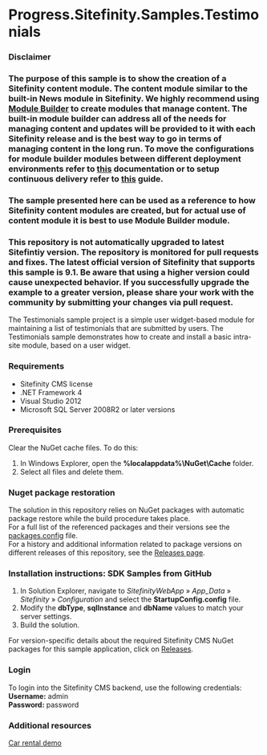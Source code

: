 Progress.Sitefinity.Samples.Testimonials
=======================================

### Disclaimer
### The purpose of this sample is to show the creation of a Sitefinity content module. The content module similar to the built-in News module in Sitefinity. We highly recommend using [Module Builder](https://docs.sitefinity.com/overview-dynamic-modules-and-the-module-builder) to create modules that manage content. The built-in module builder can address all of the needs for managing content and updates will be provided to it with each Sitefinity release and is the best way to go in terms of managing content in the long run. To move the configurations for module builder modules between different deployment environments refer to [this](https://docs.sitefinity.com/export-and-deploy-code-changes#procedure) documentation or to setup continuous delivery refer to [this](https://docs.sitefinity.com/setup-the-continuous-delivery-process) guide.
### The sample presented here can be used as a reference to how Sitefinity content modules are created, but for actual use of content module it is best to use Module Builder module.

### This repository is not automatically upgraded to latest Sitefintiy version. The repository is monitored for pull requests and fixes. The latest official version of Sitefinity that supports this sample is 9.1. Be aware that using a higher version could cause unexpected behavior. If you successfully upgrade the example to a greater version, please share your work with the community by submitting your changes via pull request.

The Testimonials sample project is a simple user widget-based module for maintaining a list of testimonials that are submitted by users. The Testimonials sample demonstrates how to create and install a basic intra-site module, based on a user widget.

### Requirements

* Sitefinity CMS license
* .NET Framework 4
* Visual Studio 2012
* Microsoft SQL Server 2008R2 or later versions

### Prerequisites

Clear the NuGet cache files. To do this:

1. In Windows Explorer, open the **%localappdata%\NuGet\Cache** folder.
2. Select all files and delete them.

### Nuget package restoration
The solution in this repository relies on NuGet packages with automatic package restore while the build procedure takes place.   
For a full list of the referenced packages and their versions see the [packages.config](https://github.com/Sitefinity-SDK/Telerik.Sitefinity.Samples.Testimonials/blob/master/SitefinityWebApp/packages.config) file.    
For a history and additional information related to package versions on different releases of this repository, see the [Releases page](https://github.com/Sitefinity-SDK/Telerik.Sitefinity.Samples.Testimonials/releases).    


### Installation instructions: SDK Samples from GitHub

1. In Solution Explorer, navigate to _SitefinityWebApp_ » *App_Data* » _Sitefinity_ » _Configuration_ and select the **StartupConfig.config** file. 
2. Modify the **dbType**, **sqlInstance** and **dbName** values to match your server settings.
3. Build the solution.

For version-specific details about the required Sitefinity CMS NuGet packages for this sample application, click on [Releases](https://github.com/Sitefinity-SDK/Telerik.Sitefinity.Samples.Testimonials/releases).

### Login

To login into the Sitefinity CMS backend, use the following credentials:   
**Username:** admin   
**Password:** password


### Additional resources
[Car rental demo](http://demos.telerik.com/aspnet-ajax/carrental/)
